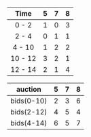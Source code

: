 | Time  | 5 | 7 | 8 |
| :---: | :---: | :---: | :---: |
| 0 - 2 | 1 | 0 | 3 |
| 2 - 4 | 0 | 1 | 1 |
| 4 - 10 | 1 | 2 | 2 |
| 10 - 12 | 3 | 2 | 1 |
| 12 - 14 | 2 | 1 | 4 |

|auction| 5 | 7 | 8 |
| :---: | :---: | :---: | :---: |
|bids(0-10) | 2 | 3 | 6 |
|bids(2-12) | 4 | 5 | 4 |
|bids(4-14) | 6 | 5 | 7 |
